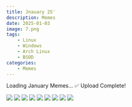 ```yaml
---
title: Jnauary 25'
description: Memes
date: 2025-01-03
image: 7.png
tags:
    - Linux
    - Windows
    - Arch Linux
    - BSOD
categories:
    - Memes
---
```


Loading January Memes... ✅ Upload Complete!

![](1.png) ![](2.png) ![](3.png) ![](4.png) ![](5.png) ![](6.png) ![](7.png) ![](8.png) ![](9.png)






